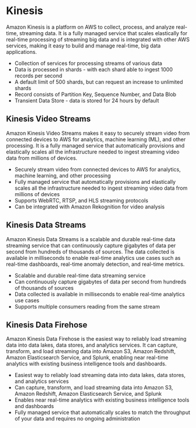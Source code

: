 # Kinesis

Amazon Kinesis is a platform on AWS to collect, process, and analyze real-time, streaming data. It is a fully managed service that scales elastically for real-time processing of streaming big data and is integrated with other AWS services, making it easy to build and manage real-time, big data applications.

 - Collection of services for processing streams of various data
 - Data is processed in shards - with each shard able to ingest 1000 records per second
 - A default limit of 500 shards, but can request an increase to unlimited shards
 - Record consists of Partition Key, Sequence Number, and Data Blob
 - Transient Data Store - data is stored for 24 hours by default

## Kinesis Video Streams

Amazon Kinesis Video Streams makes it easy to securely stream video from connected devices to AWS for analytics, machine learning (ML), and other processing. It is a fully managed service that automatically provisions and elastically scales all the infrastructure needed to ingest streaming video data from millions of devices.

 - Securely stream video from connected devices to AWS for analytics, machine learning, and other processing
 - Fully managed service that automatically provisions and elastically scales all the infrastructure needed to ingest streaming video data from millions of devices
 - Supports WebRTC, RTSP, and HLS streaming protocols
 - Can be integrated with Amazon Rekognition for video analysis

## Kinesis Data Streams

Amazon Kinesis Data Streams is a scalable and durable real-time data streaming service that can continuously capture gigabytes of data per second from hundreds of thousands of sources. The data collected is available in milliseconds to enable real-time analytics use cases such as real-time dashboards, real-time anomaly detection, and real-time metrics.

 - Scalable and durable real-time data streaming service
 - Can continuously capture gigabytes of data per second from hundreds of thousands of sources
 - Data collected is available in milliseconds to enable real-time analytics use cases
 - Supports multiple consumers reading from the same stream

## Kinesis Data Firehose

Amazon Kinesis Data Firehose is the easiest way to reliably load streaming data into data lakes, data stores, and analytics services. It can capture, transform, and load streaming data into Amazon S3, Amazon Redshift, Amazon Elasticsearch Service, and Splunk, enabling near real-time analytics with existing business intelligence tools and dashboards.

 - Easiest way to reliably load streaming data into data lakes, data stores, and analytics services
 - Can capture, transform, and load streaming data into Amazon S3, Amazon Redshift, Amazon Elasticsearch Service, and Splunk
 - Enables near real-time analytics with existing business intelligence tools and dashboards
 - Fully managed service that automatically scales to match the throughput of your data and requires no ongoing administration